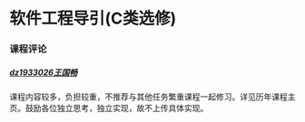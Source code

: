 # 软件工程导引(C类选修)
### 课程评论
##### [dz1933026王国畅](https://github.com/Benjamin15122)
课程内容较多，负担较重，不推荐与其他任务繁重课程一起修习。详见历年课程主页。鼓励各位独立思考，独立实现，故不上传具体实现。
